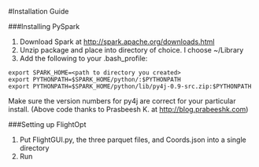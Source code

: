 #Installation Guide

###Installing PySpark
1. Download Spark at http://spark.apache.org/downloads.html
2. Unzip package and place into directory of choice. I choose ~/Library
3. Add the following to your .bash_profile:
```
export SPARK_HOME=<path to directory you created>
export PYTHONPATH=$SPARK_HOME/python/:$PYTHONPATH
export PYTHONPATH=$SPARK_HOME/python/lib/py4j-0.9-src.zip:$PYTHONPATH
```
Make sure the version numbers for py4j are correct for your particular install.
(Above code thanks to Prasbeesh K. at http://blog.prabeeshk.com)

###Setting up FlightOpt
1. Put FlightGUI.py, the three parquet files, and Coords.json into a single directory
2. Run <python FlightGUI.py>
